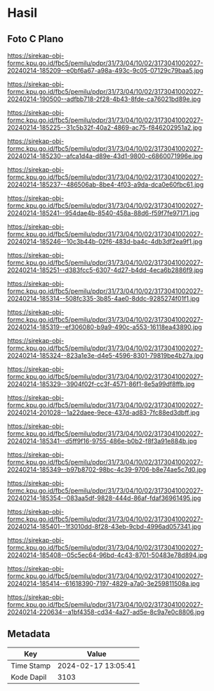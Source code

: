 # Hasil

## Foto C Plano

https://sirekap-obj-formc.kpu.go.id/fbc5/pemilu/pdpr/31/73/04/10/02/3173041002027-20240214-185209--e0bf6a67-a98a-493c-9c05-07129c79baa5.jpg

https://sirekap-obj-formc.kpu.go.id/fbc5/pemilu/pdpr/31/73/04/10/02/3173041002027-20240214-190500--adfbb718-2f28-4b43-8fde-ca76021bd89e.jpg

https://sirekap-obj-formc.kpu.go.id/fbc5/pemilu/pdpr/31/73/04/10/02/3173041002027-20240214-185225--31c5b32f-40a2-4869-ac75-f846202951a2.jpg

https://sirekap-obj-formc.kpu.go.id/fbc5/pemilu/pdpr/31/73/04/10/02/3173041002027-20240214-185230--afca1d4a-d89e-43d1-9800-c6860071996e.jpg

https://sirekap-obj-formc.kpu.go.id/fbc5/pemilu/pdpr/31/73/04/10/02/3173041002027-20240214-185237--486506ab-8be4-4f03-a9da-dca0e60fbc61.jpg

https://sirekap-obj-formc.kpu.go.id/fbc5/pemilu/pdpr/31/73/04/10/02/3173041002027-20240214-185241--954dae4b-8540-458a-88d6-f59f7fe97171.jpg

https://sirekap-obj-formc.kpu.go.id/fbc5/pemilu/pdpr/31/73/04/10/02/3173041002027-20240214-185246--10c3b44b-02f6-483d-ba4c-4db3df2ea9f1.jpg

https://sirekap-obj-formc.kpu.go.id/fbc5/pemilu/pdpr/31/73/04/10/02/3173041002027-20240214-185251--d383fcc5-6307-4d27-b4dd-4eca6b2886f9.jpg

https://sirekap-obj-formc.kpu.go.id/fbc5/pemilu/pdpr/31/73/04/10/02/3173041002027-20240214-185314--508fc335-3b85-4ae0-8ddc-9285274f01f1.jpg

https://sirekap-obj-formc.kpu.go.id/fbc5/pemilu/pdpr/31/73/04/10/02/3173041002027-20240214-185319--ef306080-b9a9-490c-a553-16118ea43890.jpg

https://sirekap-obj-formc.kpu.go.id/fbc5/pemilu/pdpr/31/73/04/10/02/3173041002027-20240214-185324--823a1e3e-d4e5-4596-8301-79819be4b27a.jpg

https://sirekap-obj-formc.kpu.go.id/fbc5/pemilu/pdpr/31/73/04/10/02/3173041002027-20240214-185329--3904f02f-cc3f-4571-86f1-8e5a99df8ffb.jpg

https://sirekap-obj-formc.kpu.go.id/fbc5/pemilu/pdpr/31/73/04/10/02/3173041002027-20240214-201028--1a22daee-9ece-437d-ad83-7fc88ed3dbff.jpg

https://sirekap-obj-formc.kpu.go.id/fbc5/pemilu/pdpr/31/73/04/10/02/3173041002027-20240214-185341--d5ff9f16-9755-486e-b0b2-f8f3a91e884b.jpg

https://sirekap-obj-formc.kpu.go.id/fbc5/pemilu/pdpr/31/73/04/10/02/3173041002027-20240214-185349--b97b8702-98bc-4c39-9706-b8e74ae5c7d0.jpg

https://sirekap-obj-formc.kpu.go.id/fbc5/pemilu/pdpr/31/73/04/10/02/3173041002027-20240214-185354--083aa5df-9828-444d-86af-fdaf36961495.jpg

https://sirekap-obj-formc.kpu.go.id/fbc5/pemilu/pdpr/31/73/04/10/02/3173041002027-20240214-185401--1f3010dd-8f28-43eb-9cbd-4996ad057341.jpg

https://sirekap-obj-formc.kpu.go.id/fbc5/pemilu/pdpr/31/73/04/10/02/3173041002027-20240214-185408--05c5ec64-96bd-4c43-8701-50483e78d894.jpg

https://sirekap-obj-formc.kpu.go.id/fbc5/pemilu/pdpr/31/73/04/10/02/3173041002027-20240214-185414--61618390-7197-4829-a7a0-3e259811508a.jpg

https://sirekap-obj-formc.kpu.go.id/fbc5/pemilu/pdpr/31/73/04/10/02/3173041002027-20240214-220634--a1bf4358-cd34-4a27-ad5e-8c9a7e0c8806.jpg


## Metadata

| Key        | Value               |
| ---------- | ------------------- |
| Time Stamp | 2024-02-17 13:05:41 |
| Kode Dapil | 3103                |



